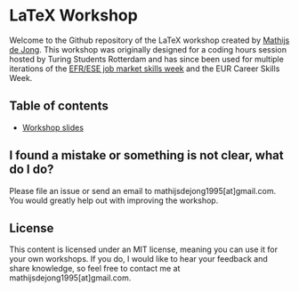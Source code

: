 # LaTeX Workshop
Welcome to the Github repository of the LaTeX workshop created by [Mathijs de Jong](https://www.linkedin.com/in/mathijsdejong995/). This workshop was originally designed for a coding hours session hosted by Turing Students Rotterdam and has since been used for multiple iterations of the [EFR/ESE job market skills week](https://www.efr.nl/education/efrese-job-market-skills) and the EUR Career Skills Week.

## Table of contents
- [Workshop slides](https://github.com/Mathijs995/LaTeX-Workshop/raw/master/LaTeX%20Workshop%20-%20Presentation.pdf)

## I found a mistake or something is not clear, what do I do?
Please file an issue or send an email to mathijsdejong1995[at]gmail.com. You would greatly help out with improving the workshop.

## License
This content is licensed under an MIT license, meaning you can use it for your own workshops. If you do, I would like to hear your feedback and share knowledge, so feel free to contact me at mathijsdejong1995[at]gmail.com.
